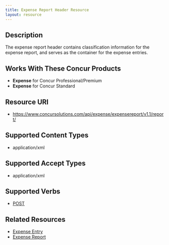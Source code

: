 ```yaml
---
title: Expense Report Header Resource 
layout: resource
---
```






## Description
The expense report header contains classification information for the expense report, and serves as the container for the expense entries.

## Works With These Concur Products
* **Expense** for Concur Professional/Premium
* **Expense** for Concur Standard

## Resource URI
* https://www.concursolutions.com/api/expense/expensereport/v1.1/report/

## Supported Content Types
* application/xml

## Supported Accept Types
* application/xml

## Supported Verbs
* [POST][1]

## Related Resources
* [Expense Entry][2]
* [Expense Report][3]


[1]: https://developer.concur.com/expense-report/expense-report-header-resource/expense-report-header-resource-post
[2]: https://developer.concur.com/expense-report/expense-entry-resource
[3]: https://developer.concur.com/expense-report/expense-report-resource

